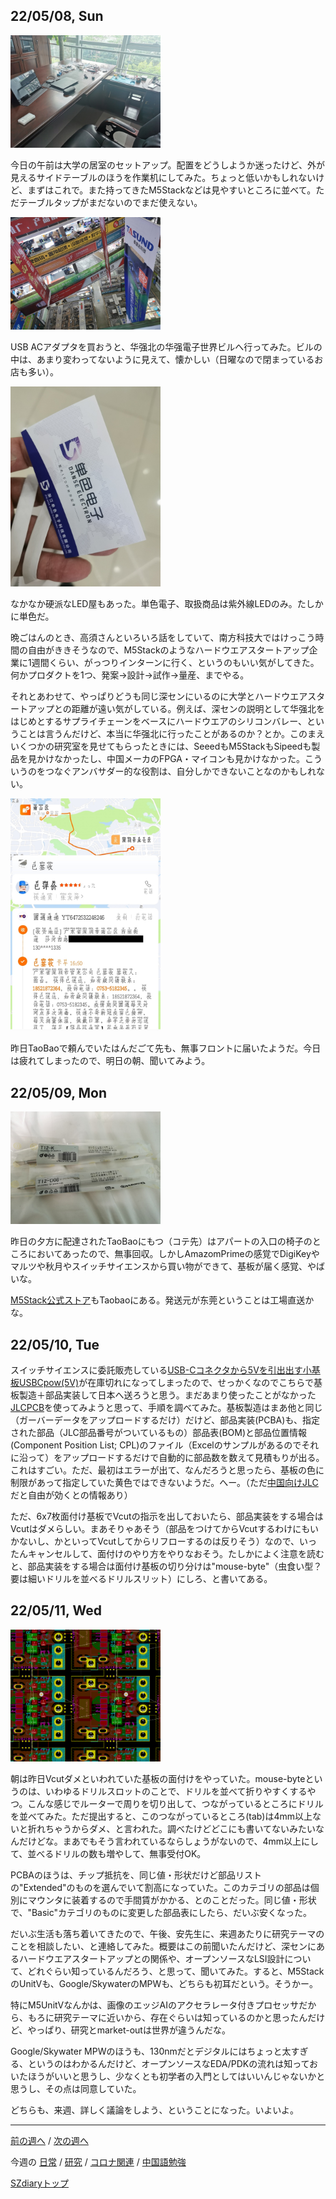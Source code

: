 ## 22/05/08, Sun

<img src="https://github.com/akita11/SZdiary/blob/main/diary/photo/2022-05-08_09.49.11.jpg" width="240px">

今日の午前は大学の居室のセットアップ。配置をどうしようか迷ったけど、外が見えるサイドテーブルのほうを作業机にしてみた。ちょっと低いかもしれないけど、まずはこれで。また持ってきたM5Stackなどは見やすいところに並べて。ただテーブルタップがまだないのでまだ使えない。

<img src="https://github.com/akita11/SZdiary/blob/main/diary/photo/2022-05-08_15.22.09.jpg" width="240px">

USB ACアダプタを買おうと、华强北の华强電子世界ビルへ行ってみた。ビルの中は、あまり変わってないように見えて、懐かしい（日曜なので閉まっているお店も多い）。

<img src="https://github.com/akita11/SZdiary/blob/main/diary/photo/2022-05-08_15.14.37.jpg" width="240px">

なかなか硬派なLED屋もあった。単色電子、取扱商品は紫外線LEDのみ。たしかに単色だ。

晩ごはんのとき、高須さんといろいろ話をしていて、南方科技大ではけっこう時間の自由がききそうなので、M5Stackのようなハードウエアスタートアップ企業に1週間くらい、がっつりインターンに行く、というのもいい気がしてきた。何かプロダクトを1つ、発案→設計→試作→量産、までやる。

それとあわせて、やっぱりどうも同じ深センにいるのに大学とハードウエアスタートアップとの距離が遠い気がしている。例えば、深センの説明として华强北をはじめとするサプライチェーンをベースにハードウエアのシリコンバレー、ということは言うんだけど、本当に华强北に行ったことがあるのか？とか。このまえいくつかの研究室を見せてもらったときには、SeeedもM5StackもSipeedも製品を見かけなかったし、中国メーカのFPGA・マイコンも見かけなかった。こういうのをつなぐアンバサダー的な役割は、自分しかできないことなのかもしれない。

<img src="https://github.com/akita11/SZdiary/blob/main/diary/photo/2022-05-08_21.56.08.jpg" width="240px">

昨日TaoBaoで頼んでいたはんだごて先も、無事フロントに届いたようだ。今日は疲れてしまったので、明日の朝、聞いてみよう。


## 22/05/09, Mon

<img src="https://github.com/akita11/SZdiary/blob/main/diary/photo/2022-05-09_08.48.40.jpg" width="240px">

昨日の夕方に配達されたTaoBaoにもつ（コテ先）はアパートの入口の椅子のところにおいてあったので、無事回収。しかしAmazomPrimeの感覚でDigiKeyやマルツや秋月やスイッチサイエンスから買い物ができて、基板が届く感覚、やばいな。

[M5Stack公式ストア](https://m5stack.taobao.com/?spm=a1z10.1-c-s.0.0.7b3a7ef3tGLdsD)もTaobaoにある。発送元が东莞ということは工場直送かな。


## 22/05/10, Tue

スイッチサイエンスに委託販売している[USB-Cコネクタから5Vを引出出す小基板USBCpow(5V)](https://www.switch-science.com/catalog/6434/)が在庫切れになってしまったので、せっかくなのでこちらで基板製造＋部品実装して日本へ送ろうと思う。まだあまり使ったことがなかった[JLCPCB](https://jlcpcb.com/)を使ってみようと思って、手順を調べてみた。基板製造はまあ他と同じ（ガーバーデータをアップロードするだけ）だけど、部品実装(PCBA)も、指定された部品（JLC部品番号がついているもの）部品表(BOM)と部品位置情報(Component Position List; CPL)のファイル（Excelのサンプルがあるのでそれに沿って）をアップロードするだけで自動的に部品数を数えて見積もりが出る。これはすごい。ただ、最初はエラーが出て、なんだろうと思ったら、基板の色に制限があって指定していた黄色ではできないようだ。へー。（ただ[中国向けJLC](http://www.jlc.com)だと自由が効くとの情報あり）

ただ、6x7枚面付け基板でVcutの指示を出しておいたら、部品実装をする場合はVcutはダメらしい。まあそりゃあそう（部品をつけてからVcutするわけにもいかないし、かといってVcutしてからリフローするのは反りそう）なので、いったんキャンセルして、面付けのやり方をやりなおそう。たしかによく注意を読むと、部品実装をする場合は面付け基板の切り分けは"mouse-byte"（虫食い型？要は細いドリルを並べるドリルスリット）にしろ、と書いてある。


## 22/05/11, Wed

<img src="https://github.com/akita11/SZdiary/blob/main/diary/photo/2022-05-11_20.11.30.png" width="240px">

朝は昨日Vcutダメといわれていた基板の面付けをやっていた。mouse-byteというのは、いわゆるドリルスロットのことで、ドリルを並べて折りやすくするやつ。こんな感じでルーターで周りを切り出して、つながっているところにドリルを並べてみた。ただ提出すると、このつながっているところ(tab)は4mm以上ないと折れちゃうからダメ、と言われた。調べたけどどこにも書いてないみたいなんだけどな。まあでもそう言われているならしょうがないので、4mm以上にして、並べるドリルの数も増やして、無事受付OK。

PCBAのほうは、チップ抵抗を、同じ値・形状だけど部品リストの"Extended"のものを選んでいて割高になっていた。このカテゴリの部品は個別にマウンタに装着するので手間賃がかかる、とのことだった。同じ値・形状で、"Basic"カテゴリのものに変更した部品表にしたら、だいぶ安くなった。

だいぶ生活も落ち着いてきたので、午後、安先生に、来週あたりに研究テーマのことを相談したい、と連絡してみた。概要はこの前聞いたんだけど、深センにあるハードウエアスタートアップとの関係や、オープンソースなLSI設計について、どれぐらい知っているんだろう、と思って、聞いてみた。すると、M5StackのUnitVも、Google/SkywaterのMPWも、どちらも初耳だという。そうかー。

特にM5UnitVなんかは、画像のエッジAIのアクセラレータ付きプロセッサだから、もろに研究テーマに近いから、存在ぐらいは知っているのかと思ったんだけど、やっぱり、研究とmarket-outは世界が違うんだな。

Google/Skywater MPWのほうも、130nmだとデジタルにはちょっと太すぎる、というのはわかるんだけど、オープンソースなEDA/PDKの流れは知っておいたほうがいいと思うし、少なくとも初学者の入門としてはいいんじゃないかと思うし、その点は同意していた。

どちらも、来週、詳しく議論をしよう、ということになった。いよいよ。


***

[前の週へ](2205-1.md) /
[次の週へ](2205-3.md)

今週の
[日常](../diary/2205-2.md) /
[研究](../research/2205-2.md) /
[コロナ関連](../covid19/2205-2.md) / 
[中国語勉強](../chinese/2205-2.md)

[SZdiaryトップ](../../README.md)
